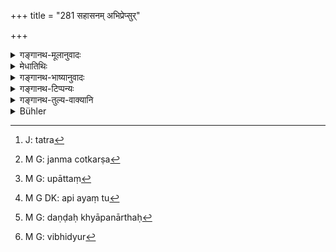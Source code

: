 +++
title = "281 सहासनम् अभिप्रेप्सुर्"

+++

<details><summary>गङ्गानथ-मूलानुवादः</summary>

If a low-born person tries to occupy the same seat with his superior, he should be branded on the hip and banished; or the king shall have his buttocks cut off.—(281)
</details>

<details><summary>मेधातिथिः</summary>

**उत्कृष्टो** ब्राह्मणो जातितो दौःशील्याद् अवकृष्टो ऽपि, इतरे वर्णा औत्तराधर्येण परस्परापक्षयोत्कृष्टाश् चावकृष्टाश् च । तत्रेह[^२२३] **अवकृष्टज** इति जनिना जन्मावकर्ष[^२२४] उपात्तः,[^२२५] तत्संनिधानाद् उत्कर्षो ऽपि जन्मनैव । जन्मना च निरपेक्षोत्कर्षो ब्राह्मणस्य नापकर्षः । तेन शूद्रस्यायं ब्राह्मणेन सहैकम् आसनम् आरूढवतो दण्डः । **कटिः** श्रोणी । तत्र कृतचिह्नः । अङ्कविधौ च सुधाकुंकुमादिना चिह्नकरणमात्रम्, अपि तु[^२२६] दण्डख्यापनार्थम्[^२२७] । अतिक्रमाद् विभियुर्[^२२८] इति । तेन देशान्तरे यद् अनपायि तच् चिह्नम् आयसो लेखनाद् उपदिश्यते । तथा च वक्ष्यति "उद्वेजनकरैर् दण्डैर् चिहनयित्वा" (म्ध् ८.३५२) इति । राष्ट्राच् च निष्कास्यः । **स्फिक्** श्रोण्येकदेशः । सव्यो दक्षिणश् च । तं **चावकर्तयेत्** चिह्नेन । विकल्पविधानात् तावन्मातरच्छेदो न सर्वस्य स्फिजः । **अभिप्रेप्सुर्** इति च नेच्छामात्रेण । किं तर्हि, प्राप्तवत एव । इच्छाया शक्यापह्नवत्वाद् दण्डस्य च महत्त्वात् ॥ ८.२८१ ॥


[^२२८]:
     M G: vibhidyur


[^२२७]:
     M G: daṇḍaḥ khyāpanārthaḥ


[^२२६]:
     M G DK: api ayaṃ tu


[^२२५]:
     M G: upāttaṃ


[^२२४]:
     M G: janma cotkarṣa


[^२२३]:
     J: tatra
</details>

<details><summary>गङ्गानथ-भाष्यानुवादः</summary>

‘*Superior*’—i.e., the Brāhmaṇa, who is always ‘superior’ by reason of his caste, even though he be ‘inferior’ on account of his bad character. In the case of the other castes ‘superiority’ and ‘inferiority’ are relative and comparative (so that everyone of them may be ‘superior’ and also ‘inferior’). It is for this reason that the text has used the term ‘lowborn,’ where the term ‘born’ shows that what is meant is ‘inferiority’ by *birth*; hence on account of its proximity, the ‘superiority’ also should be understood to be by *birth*. This superiority by *birth* belongs to the Brāhmaṇa, irrespectively of other considerations, and he is never ‘inferior.’ From all which it follows that the punishment here laid down is for the *Śūdra* who occupies the same seat with the *Brāhmaṇa*.

‘*Hips*,’—buttocks;—‘*branded*’ upon that. This ‘branding’ is to be not mere marking with lime or saffron or such things; but it is to be indicative of the man’s having undergone the punishment; so that others might fight shy of the same transgression. Hence the marking prescribed is one that is ineffaceable, and should he done with an iron-nail or some such thing; as is going to be laid down below (8.352)—‘Punishments that strike terror, etc., etc.’

He should also be ‘*banished*’ from the kingdom.

‘*Sphik*’ is the name of a part of the buttocks, on both the right and the left side. This he ‘*shall have cut off*.’ In as much as this is an alternative to ‘branding,’ it is only the part, and not the entire buttock, that is to be cut off.

‘*Tries to occupy*’;—the man is to be punished not merely for *trying* to do so, but only when he has actually occupied it; because the mere
*wish* or *attempt* can be hidden (and hence may not he discovered), and
also because the penalty laid down is very severe.—(281)
</details>

<details><summary>गङ्गानथ-टिप्पन्यः</summary>

This verse is quoted in *Aparārka*, (p. 814);—and in *Vivādaratnākara* (p. 268), which adds the following notes:—‘*Sahāsanamabhiprepsuḥ*’ sitting on the same seat,—‘*abhiprepsu*’ (lit. *desirous of getting at*) standing here for actually *getting at* itself,—the man sitting upon the same seat with his superior should be ‘branded on his hip and banished—‘*utkṛṣṭa*,’ the Brāhmaṇa, ‘*apakṛṣṭaja*,’ the Śūdra,—‘*kṛtāṅkah*’, branded with red hot iron,—‘*spicha*,’ a part of the loin;—and in *Vivādacintāmaṇi* (Calcutta, p.75), which says that the ‘branding’ is to be done with iron, and that ‘*spicha*’ is a part of the waist.
</details>

<details><summary>गङ्गानथ-तुल्य-वाक्यानि</summary>

*Gautama* (12.7).—‘If he assumes a position equal to that of twice-born
men, in sitting, in lying down, in conversation, or on the road, he shall undergo corporal punishment.’

*Āpastamba* (2.27.15).—‘A. Śūdra who assumes a position equal to that of
a member of the first three castes, in conversation, on the road, or a coach, in sitting and on similar occasions, shall be flogged.’

*Viṣṇu* (5.20).—‘If he places himself on the same seat with his
superior, he shall be banished with a mark on his buttocks.’

*Nārada* (15-16. 26).—‘A low-born man, who tries to place himself on the
same seat with his superior in caste, shall be branded on his hip and banished; or the King shall cause his backside to be gashed.’
</details>

<details><summary>Bühler</summary>

281	A low-caste man who tries to place himself on the same seat with a man of a high caste, shall be branded on his hip and be banished, or (the king) shall cause his buttock to be gashed.
</details>
